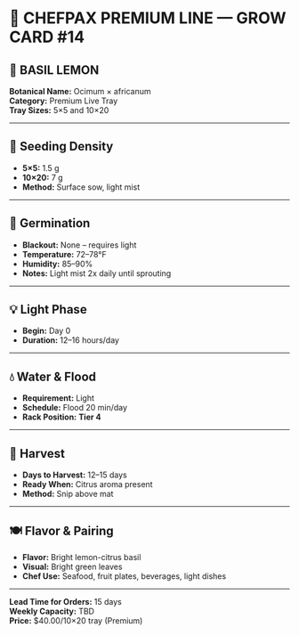 # 🍋 CHEFPAX PREMIUM LINE — GROW CARD #14
## 🌿 BASIL LEMON

**Botanical Name:** Ocimum × africanum  
**Category:** Premium Live Tray  
**Tray Sizes:** 5×5 and 10×20

---

## 🌱 Seeding Density

- **5×5:** 1.5 g
- **10×20:** 7 g
- **Method:** Surface sow, light mist

---

## 🌱 Germination

- **Blackout:** None – requires light
- **Temperature:** 72–78°F
- **Humidity:** 85–90%
- **Notes:** Light mist 2x daily until sprouting

---

## 💡 Light Phase

- **Begin:** Day 0
- **Duration:** 12–16 hours/day

---

## 💧 Water & Flood

- **Requirement:** Light
- **Schedule:** Flood 20 min/day
- **Rack Position:** **Tier 4**

---

## 🌿 Harvest

- **Days to Harvest:** 12–15 days
- **Ready When:** Citrus aroma present
- **Method:** Snip above mat

---

## 🍽️ Flavor & Pairing

- **Flavor:** Bright lemon-citrus basil
- **Visual:** Bright green leaves
- **Chef Use:** Seafood, fruit plates, beverages, light dishes

---

**Lead Time for Orders:** 15 days  
**Weekly Capacity:** TBD  
**Price:** $40.00/10×20 tray (Premium)

